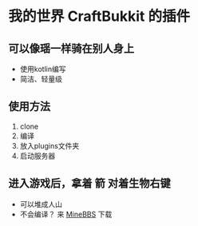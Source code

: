 # 我的世界 CraftBukkit 的插件
## 可以像瑶一样骑在别人身上
- 使用kotlin编写
- 简洁、轻量级

## 使用方法
1. clone
2. 编译
3. 放入plugins文件夹
4. 启动服务器
## 进入游戏后，拿着 箭 对着生物右键
- 可以堆成人山
- 不会编译？ 来 [MineBBS](https://www.minebbs.com/resources/1-12-x-1-16-x.1283/) 下载
